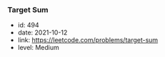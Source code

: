 ### Target Sum

* id: 494
* date: 2021-10-12
* link: https://leetcode.com/problems/target-sum
* level: Medium

